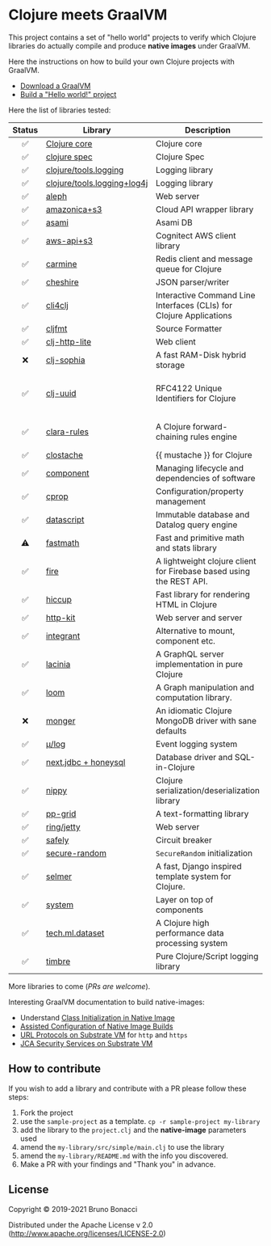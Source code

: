 # Clojure meets GraalVM

This project contains a set of "hello world" projects to verify which
Clojure libraries do actually compile and produce **native images**
under GraalVM.

Here the instructions on how to build your own Clojure projects with GraalVM.

  - [Download a GraalVM](https://github.com/graalvm/graalvm-ce-builds/releases)
  - [Build a "Hello world!" project](./doc/clojure-graalvm-native-binary.md)


Here the list of libraries tested:

| Status             | Library                                              | Description                                                         | Remarks                        |
|:------------------:|------------------------------------------------------|---------------------------------------------------------------------|--------------------------------|
| :white_check_mark: | [Clojure core](./clojure)                            | Clojure core                                                        |                                |
| :white_check_mark: | [clojure spec](./spec)                               | Clojure Spec                                                        |                                |
| :white_check_mark: | [clojure/tools.logging](./tools-logging)             | Logging library                                                     |                                |
| :white_check_mark: | [clojure/tools.logging+log4j](./tools-logging-log4j) | Logging library                                                     |                                |
| :white_check_mark: | [aleph](./aleph)                                     | Web server                                                          |                                |
| :white_check_mark: | [amazonica+s3](./amazonica-s3)                       | Cloud API wrapper library                                           |                                |
| :white_check_mark: | [asami](./asami)                                     | Asami DB                                                            |                                |
| :white_check_mark: | [aws-api+s3](./aws-api-s3)                           | Cognitect AWS client library                                        |                                |
| :white_check_mark: | [carmine](./carmine)                                 | Redis client and message queue for Clojure                          |                                |
| :white_check_mark: | [cheshire](./cheshire)                               | JSON parser/writer                                                  |                                |
| :white_check_mark: | [cli4clj](./cli4clj)                                 | Interactive Command Line Interfaces (CLIs) for Clojure Applications |                                |
| :white_check_mark: | [cljfmt](./cljfmt)                                   | Source Formatter                                                    |                                |
| :white_check_mark: | [clj-http-lite](./clj-http-lite)                     | Web client                                                          |                                |
| :x:                | [clj-sophia](./clj-sophia)                           | A fast RAM-Disk hybrid storage                                      | *Runtime error/JNA*            |
| :white_check_mark: | [clj-uuid](./clj-uuid)                               | RFC4122 Unique Identifiers for Clojure                              | No objects in namespaced uuids |
| :white_check_mark: | [clara-rules](./clara-rules)                         | A Clojure forward-chaining rules engine                             | *Using AOT compiled session*   |
| :white_check_mark: | [clostache](./clostache)                             | {{ mustache }} for Clojure                                          |                                |
| :white_check_mark: | [component](./component)                             | Managing lifecycle and dependencies of software                     |                                |
| :white_check_mark: | [cprop](./cprop)                                     | Configuration/property management                                   |                                |
| :white_check_mark: | [datascript](./datascript)                           | Immutable database and Datalog query engine                         |                                |
| :warning:          | [fastmath](./fastmath)                               | Fast and primitive math and stats library                           | *See README*                   |
| :white_check_mark: | [fire](./fire)                                       | A lightweight clojure client for Firebase based using the REST API. |                                |
| :white_check_mark: | [hiccup](./hiccup)                                   | Fast library for rendering HTML in Clojure                          |                                |
| :white_check_mark: | [http-kit](./http-kit)                               | Web server and server                                               |                                |
| :white_check_mark: | [integrant](./integrant)                             | Alternative to mount, component etc.                                |                                |
| :white_check_mark: | [lacinia](./lacinia)                                 | A GraphQL server implementation in pure Clojure                     |                                |
| :white_check_mark: | [loom](./loom)                                       | A Graph manipulation and computation library.                       |                                |
| :x:                | [monger](./monger)                                   | An idiomatic Clojure MongoDB driver with sane defaults              |                                |
| :white_check_mark: | [μ/log](./mulog)                                     | Event logging system                                                |                                |
| :white_check_mark: | [next.jdbc + honeysql](./next-jdbc)                  | Database driver and SQL-in-Clojure                                  |                                |
| :white_check_mark: | [nippy](./nippy)                                     | Clojure serialization/deserialization library                       |                                |
| :white_check_mark: | [pp-grid](./pp-grid)                                 | A text-formatting library                                           |                                |
| :white_check_mark: | [ring/jetty](./ring-jetty)                           | Web server                                                          |                                |
| :white_check_mark: | [safely](./safely)                                   | Circuit breaker                                                     |                                |
| :white_check_mark: | [secure-random](./secure-random)                     | `SecureRandom` initialization                                       |                                |
| :white_check_mark: | [selmer](./selmer)                                   | A fast, Django inspired template system for Clojure.                |                                |
| :white_check_mark: | [system](./system)                                   | Layer on top of components                                          |                                |
| :white_check_mark: | [tech.ml.dataset](./tech.ml.dataset)                 | A Clojure high performance data processing system                   |                                |
| :white_check_mark: | [timbre](./timbre)                                   | Pure Clojure/Script logging library                                 |                                |


More libraries to come (*PRs are welcome*).

Interesting GraalVM documentation to build native-images:

  - Understand [Class Initialization in Native Image](https://github.com/oracle/graal/blob/master/substratevm/ClassInitialization.md)
  - [Assisted Configuration of Native Image Builds](https://github.com/oracle/graal/blob/master/substratevm/BuildConfiguration.md#assisted-configuration-of-native-image-builds)
  - [URL Protocols on Substrate VM](https://github.com/oracle/graal/blob/master/substratevm/URLProtocols.md) for `http` and `https`
  - [JCA Security Services on Substrate VM](https://github.com/oracle/graal/blob/master/substratevm/JCASecurityServices.md)


## How to contribute

If you wish to add a library and contribute with a PR please follow these steps:

  1. Fork the project
  2. use the `sample-project` as a template. `cp -r sample-project my-library`
  3. add the library to the `project.clj` and the **native-image** parameters used
  4. amend the `my-library/src/simple/main.clj` to use the library
  5. amend the `my-library/README.md` with the info you discovered.
  6. Make a PR with your findings and "Thank you" in advance.

## License

Copyright © 2019-2021 Bruno Bonacci

Distributed under the Apache License v 2.0 (http://www.apache.org/licenses/LICENSE-2.0)
